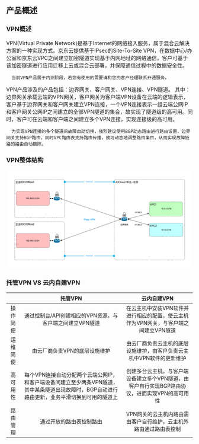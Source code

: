 ## 产品概述

### VPN概述

VPN(Virtual Private Network)是基于Internet的网络接入服务，属于混合云解决方案的一种实现方式。京东云提供基于IPsec的Site-To-Site VPN，在数据中心/办公室和京东云VPC之间建立加密隧道实现基于内网地址的网络通信，客户可基于该加密隧道进行应用迁移上云或混合云部署，并保障通信过程中的数据安全性。<br/>

```
  当前VPN产品属于内测阶段，若您有使用的需要请和您的客户经理联系开通服务。
```

VPN产品涉及的产品包括：边界网关、客户网关、VPN连接、VPN隧道。
其中：边界网关承载云端的VPN网关，客户网关为客户端VPN设备在云端的逻辑表示，客户基于边界网关和客户网关建立VPN连接，一个VPN连接表示一组云端公网IP和客户网关公网IP之间建立的全部VPN隧道的集合，故实现了隧道级的高可用。同时，客户可在云端和客户端之间建立多个VPN连接，实现连接级的高可用。

```
  为实现VPN连接的多个隧道间故障自动切换，强烈建议使用BGP动态路由进行路由设置，边界网关支持BGP路由，同时VPC路由表支持路由传播，故可动态地调整路由条目，从而实现故障链路的路由自动摘除。
```

### VPN整体结构
![](../../../../image/Networking/VPN/Introduction/product-view.png)



### 托管VPN VS 云内自建VPN

|          |                                                                    托管VPN                                                                    |                                          云内自建VPN                                          |
|:--------:|:---------------------------------------------------------------------------------------------------------------------------------------------:|:---------------------------------------------------------------------------------------------:|
| 操作简便 |                                           通过控制台/API创建相应的VPN资源，与客户端之间建立VPN隧道                                            |      在云主机中安装VPN软件并进行相应的配置，使云主机作为VPN网关，与客户端之间建立VPN隧道      |
| 运维简便 |                                                         由云厂商负责VPN的底层设施维护                                                         |             由云厂商负责云主机的底层设施维护，由客户负责云主机中VPN软件的更新维护             |
| 高可用性 | 每个VPN连接自动分配两个云端公网IP，和客户端设备间建立至少两条VPN隧道，其中某条隧道出现故障时，BGP自动进行路由更新，业务平滑切换到可用的隧道上 | 创建多台云主机，与客户端设备建立多个VPN隧道，由客户自行实现BGP路由协议，进而实现VPN的高可用性 |
| 路由管理 |                                                           通过开放的路由表控制路由                                                            |               VPN网关的云主机内路由需由客户自行维护，云主机外路由通过路由表控制               |
